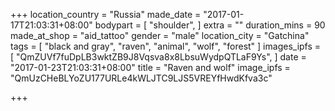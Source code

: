 +++
location_country = "Russia"
made_date = "2017-01-17T21:03:31+08:00"
bodypart = [
  "shoulder",
]
extra = ""
duration_mins = 90
made_at_shop = "aid_tattoo"
gender = "male"
location_city = "Gatchina"
tags = [
  "black and gray",
  "raven",
  "animal",
  "wolf",
  "forest"
]
images_ipfs = [
  "QmZUVf7fuDpLB3wktZB9J8Vqsva8x8LbsuWydpQTLaF9Ys",
]
date = "2017-01-23T21:03:31+08:00"
title = "Raven and wolf"
image_ipfs = "QmUzCHeBLYoZU177URLe4kWLJTC9LJS5VREYfHwdKfva3c"

+++
